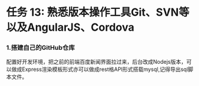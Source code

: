 <html lang="en">

<head>
    <meta charset="UTF-8">
</head>

<body>
    <h1>任务 13: 熟悉版本操作工具Git、SVN等以及AngularJS、Cordova</h1>
    <h3>1.搭建自己的GitHub仓库</h2>
    <p>配置好开发环境，把之前的前端百度新闻界面拉过来，后台改成Nodejs版本，可以做成Express渲染模板形式亦可以做成rest格API形式搭载mysql,记得导出sql脚本文件。</p>
   </body>
</html>